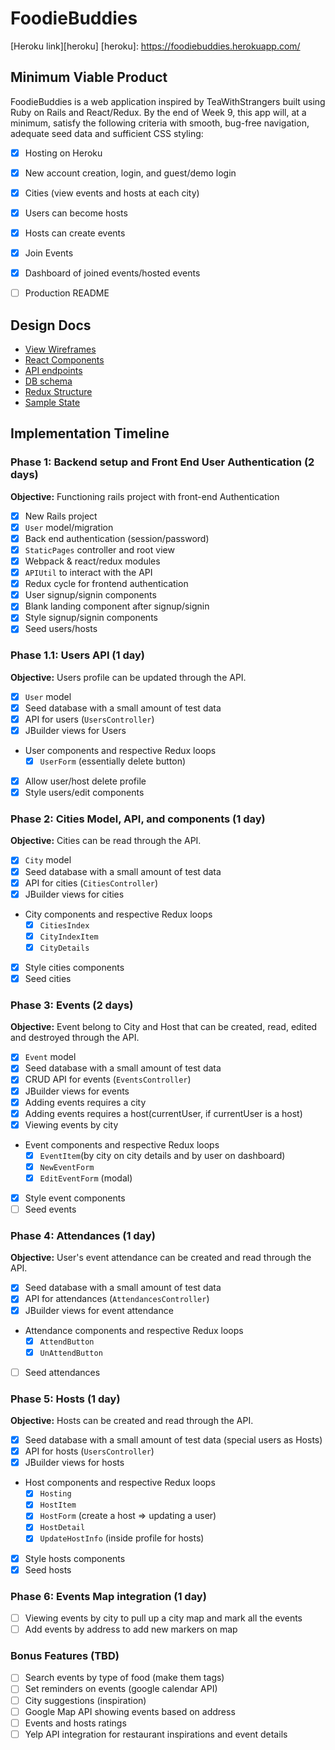 # FoodieBuddies

[Heroku link][heroku]
[heroku]: https://foodiebuddies.herokuapp.com/

## Minimum Viable Product

FoodieBuddies is a web application inspired by TeaWithStrangers built using Ruby on Rails and React/Redux. By the end of Week 9, this app will, at a minimum, satisfy the following criteria with smooth, bug-free navigation, adequate seed data and sufficient CSS styling:

- [X] Hosting on Heroku
- [X] New account creation, login, and guest/demo login
- [X] Cities (view events and hosts at each city)
- [X] Users can become hosts
- [X] Hosts can create events
- [X] Join Events
- [X] Dashboard of joined events/hosted events
- [ ] Production README


## Design Docs
* [View Wireframes][wireframes]
* [React Components][components]
* [API endpoints][api-endpoints]
* [DB schema][schema]
* [Redux Structure][redux-structure]
* [Sample State][sample-state]

[wireframes]: wireframes
[components]: component-heirarchy.md
[redux-structure]: redux-structure.md
[sample-state]: sample-state.md
[api-endpoints]: api-endpoints.md
[schema]: schema.md

## Implementation Timeline

### Phase 1: Backend setup and Front End User Authentication (2 days)

**Objective:** Functioning rails project with front-end Authentication

- [X] New Rails project
- [X] `User` model/migration
- [X] Back end authentication (session/password)
- [X] `StaticPages` controller and root view
- [X] Webpack & react/redux modules
- [X] `APIUtil` to interact with the API
- [X] Redux cycle for frontend authentication
- [X] User signup/signin components
- [X] Blank landing component after signup/signin
- [X] Style signup/signin components
- [X] Seed users/hosts

### Phase 1.1: Users API (1 day)

**Objective:** Users profile can be updated through the API.

- [X] `User` model
- [X] Seed database with a small amount of test data
- [X] API for users (`UsersController`)
- [X] JBuilder views for Users
- User components and respective Redux loops
  - [X] `UserForm` (essentially delete button)
- [X] Allow user/host delete profile
- [X] Style users/edit components

### Phase 2: Cities Model, API, and components (1 day)

**Objective:** Cities can be read through the API.

- [X] `City` model
- [X] Seed database with a small amount of test data
- [X] API for cities (`CitiesController`)
- [X] JBuilder views for cities
- City components and respective Redux loops
  - [X] `CitiesIndex`
  - [X] `CityIndexItem`
  - [X] `CityDetails`
- [X] Style cities components
- [X] Seed cities

### Phase 3: Events (2 days)

**Objective:** Event belong to City and Host that can be created, read, edited and destroyed through the API.

- [X] `Event` model
- [X] Seed database with a small amount of test data
- [X] CRUD API for events (`EventsController`)
- [X] JBuilder views for events
- [X] Adding events requires a city
- [X] Adding events requires a host(currentUser, if currentUser is a host)
- [X] Viewing events by city
- Event components and respective Redux loops
  - [X] `EventItem`(by city on city details and by user on dashboard)
  - [X] `NewEventForm`
  - [X] `EditEventForm` (modal)
- [X] Style event components
- [ ] Seed events

### Phase 4: Attendances (1 day)

**Objective:** User's event attendance can be created and read through the API.

- [X] Seed database with a small amount of test data
- [X] API for attendances (`AttendancesController`)
- [X] JBuilder views for event attendance
- Attendance components and respective Redux loops
  - [X] `AttendButton`
  - [X] `UnAttendButton`
- [ ] Seed attendances

### Phase 5: Hosts (1 day)

**Objective:** Hosts can be created and read through the API.

- [X] Seed database with a small amount of test data (special users as Hosts)
- [X] API for hosts (`UsersController`)
- [X] JBuilder views for hosts
- Host components and respective Redux loops
  - [X] `Hosting`
  - [X] `HostItem`
  - [X] `HostForm` (create a host => updating a user)
  - [X] `HostDetail`
  - [X] `UpdateHostInfo` (inside profile for hosts)
- [X] Style hosts components
- [X] Seed hosts

### Phase 6: Events Map integration (1 day)
- [ ] Viewing events by city to pull up a city map and mark all the events
- [ ] Add events by address to add new markers on map

### Bonus Features (TBD)
- [ ] Search events by type of food (make them tags)
- [ ] Set reminders on events (google calendar API)
- [ ] City suggestions (inspiration)
- [ ] Google Map API showing events based on address
- [ ] Events and hosts ratings
- [ ] Yelp API integration for restaurant inspirations and event details
